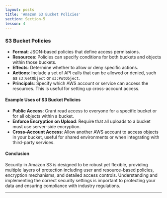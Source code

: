 ```yaml
---
layout: posts
title: 'Amazon S3 Bucket Policies'
section: Section-5
lesson: 4
---
```


### S3 Bucket Policies

- **Format**: JSON-based policies that define access permissions.
- **Resources**: Policies can specify conditions for both buckets and objects within those buckets.
- **Effects**: Determine whether to allow or deny specific actions.
- **Actions**: Include a set of API calls that can be allowed or denied, such as `s3:GetObject` or `s3:PutObject`.
- **Principals**: Specify which AWS account or service can access the resources. This is useful for setting up cross-account access.
<!-- pagebreak -->

#### Example Uses of S3 Bucket Policies

- **Public Access**: Grant read access to everyone for a specific bucket or for all objects within a bucket.
- **Enforce Encryption on Upload**: Require that all uploads to a bucket must use server-side encryption.
- **Cross-Account Access**: Allow another AWS account to access objects in your bucket, useful for shared environments or when integrating with third-party services.
<!-- pagebreak -->

#### Conclusion

Security in Amazon S3 is designed to be robust yet flexible, providing multiple layers of protection including user and resource-based policies, encryption mechanisms, and detailed access controls. Understanding and implementing the correct security settings is important to protecting your data and ensuring compliance with industry regulations.

---
